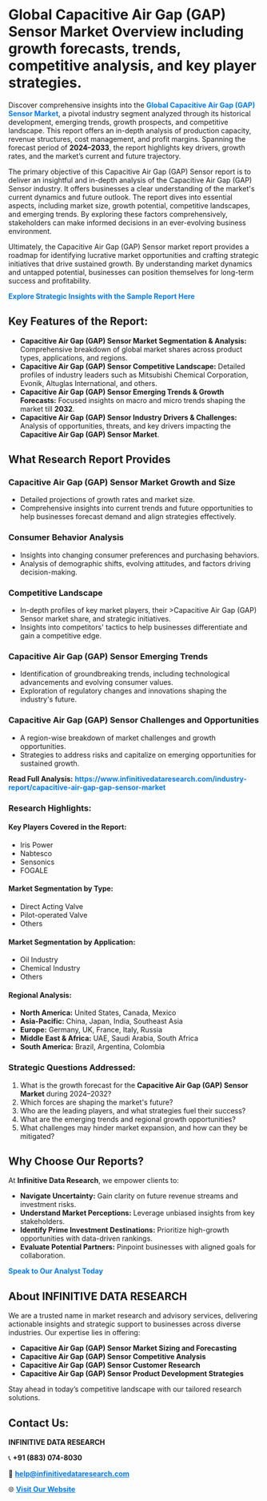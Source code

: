 <h1>Global Capacitive Air Gap (GAP) Sensor Market Overview including growth forecasts, trends, competitive analysis, and key player strategies.</h1>
<p>
Discover comprehensive insights into the 
<a href="https://www.infinitivedataresearch.com/industry-report/capacitive-air-gap-gap-sensor-market" rel="dofollow" style="color: #007BFF; text-decoration: none;"><strong>Global Capacitive Air Gap (GAP) Sensor Market</strong></a>, a pivotal industry segment analyzed through its historical development, emerging trends, growth prospects, and competitive landscape. This report offers an in-depth analysis of production capacity, revenue structures, cost management, and profit margins. Spanning the forecast period of <strong>2024–2033</strong>, the report highlights key drivers, growth rates, and the market’s current and future trajectory.
</p>
<p>
The primary objective of this Capacitive Air Gap (GAP) Sensor report is to deliver an insightful and in-depth analysis of the Capacitive Air Gap (GAP) Sensor industry. It offers businesses a clear understanding of the market's current dynamics and future outlook. The report dives into essential aspects, including market size, growth potential, competitive landscapes, and emerging trends. By exploring these factors comprehensively, stakeholders can make informed decisions in an ever-evolving business environment.
</p>
<p>
Ultimately, the Capacitive Air Gap (GAP) Sensor market report provides a roadmap for identifying lucrative market opportunities and crafting strategic initiatives that drive sustained growth. By understanding market dynamics and untapped potential, businesses can position themselves for long-term success and profitability.
</p>
<p>
<a href="https://www.infinitivedataresearch.com/request-sample/reportId=106591" style="color: #007BFF; text-decoration: none;"><strong>Explore Strategic Insights with the Sample Report Here</strong></a>
</p>

<h2>Key Features of the Report:</h2>
<ul>
<li><strong>Capacitive Air Gap (GAP) Sensor Market Segmentation & Analysis:</strong> Comprehensive breakdown of global market shares across product types, applications, and regions.</li>
<li><strong>Capacitive Air Gap (GAP) Sensor Competitive Landscape:</strong> Detailed profiles of industry leaders such as Mitsubishi Chemical Corporation, Evonik, Altuglas International, and others.</li>
<li><strong>Capacitive Air Gap (GAP) Sensor Emerging Trends & Growth Forecasts:</strong> Focused insights on macro and micro trends shaping the market till <strong>2032</strong>.</li>
<li><strong>Capacitive Air Gap (GAP) Sensor Industry Drivers & Challenges:</strong> Analysis of opportunities, threats, and key drivers impacting the <strong>Capacitive Air Gap (GAP) Sensor Market</strong>.</li>
</ul>

<h2>What Research Report Provides</h2>
<h3>Capacitive Air Gap (GAP) Sensor Market Growth and Size</h3>
<ul>
<li>Detailed projections of growth rates and market size.</li>
<li>Comprehensive insights into current trends and future opportunities to help businesses forecast demand and align strategies effectively.</li>
</ul>

<h3>Consumer Behavior Analysis</h3>
<ul>
<li>Insights into changing consumer preferences and purchasing behaviors.</li>
<li>Analysis of demographic shifts, evolving attitudes, and factors driving decision-making.</li>
</ul>

<h3>Competitive Landscape</h3>
<ul>
<li>In-depth profiles of key market players, their >Capacitive Air Gap (GAP) Sensor market share, and strategic initiatives.</li>
<li>Insights into competitors' tactics to help businesses differentiate and gain a competitive edge.</li>
</ul>

<h3>Capacitive Air Gap (GAP) Sensor Emerging Trends</h3>
<ul>
<li>Identification of groundbreaking trends, including technological advancements and evolving consumer values.</li>
<li>Exploration of regulatory changes and innovations shaping the industry's future.</li>
</ul>

<h3>Capacitive Air Gap (GAP) Sensor Challenges and Opportunities</h3>
<ul>
<li>A region-wise breakdown of market challenges and growth opportunities.</li>
<li>Strategies to address risks and capitalize on emerging opportunities for sustained growth.</li>
</ul>
<p><strong>Read Full Analysis:</strong> <a href="https://www.infinitivedataresearch.com/industry-report/capacitive-air-gap-gap-sensor-market" rel="dofollow" style="color: #007BFF; text-decoration: none;"><strong>https://www.infinitivedataresearch.com/industry-report/capacitive-air-gap-gap-sensor-market</strong></a></p>
<h3>Research Highlights:</h3>
<h4>Key Players Covered in the Report:</h4>
<ul><li>Iris Power</li><li>Nabtesco</li><li>Sensonics</li><li>FOGALE</li></ul>
<h4>Market Segmentation by Type:</h4>
<ul><li>Direct Acting Valve</li><li>Pilot-operated Valve</li><li>Others</li></ul>
<h4>Market Segmentation by Application:</h4>
<ul><li>Oil Industry</li><li>Chemical Industry</li><li>Others</li></ul>

<h4>Regional Analysis:</h4>
<ul>
<li><strong>North America:</strong> United States, Canada, Mexico</li>
<li><strong>Asia-Pacific:</strong> China, Japan, India, Southeast Asia</li>
<li><strong>Europe:</strong> Germany, UK, France, Italy, Russia</li>
<li><strong>Middle East & Africa:</strong> UAE, Saudi Arabia, South Africa</li>
<li><strong>South America:</strong> Brazil, Argentina, Colombia</li>
</ul>

<h3>Strategic Questions Addressed:</h3>
<ol>
<li>What is the growth forecast for the <strong>Capacitive Air Gap (GAP) Sensor Market</strong> during 2024–2032?</li>
<li>Which forces are shaping the market's future?</li>
<li>Who are the leading players, and what strategies fuel their success?</li>
<li>What are the emerging trends and regional growth opportunities?</li>
<li>What challenges may hinder market expansion, and how can they be mitigated?</li>
</ol>

<h2>Why Choose Our Reports?</h2>
<p>At <strong>Infinitive Data Research</strong>, we empower clients to:</p>
<ul>
<li><strong>Navigate Uncertainty:</strong> Gain clarity on future revenue streams and investment risks.</li>
<li><strong>Understand Market Perceptions:</strong> Leverage unbiased insights from key stakeholders.</li>
<li><strong>Identify Prime Investment Destinations:</strong> Prioritize high-growth opportunities with data-driven rankings.</li>
<li><strong>Evaluate Potential Partners:</strong> Pinpoint businesses with aligned goals for collaboration.</li>
</ul>
<p><a href="https://www.infinitivedataresearch.com/industry-report/capacitive-air-gap-gap-sensor-market" rel="dofollow" style="color: #007BFF; text-decoration: none;"><strong>Speak to Our Analyst Today</strong></a></p>

<h2>About INFINITIVE DATA RESEARCH</h2>
<p>We are a trusted name in market research and advisory services, delivering actionable insights and strategic support to businesses across diverse industries. Our expertise lies in offering:</p>
<ul>
<li><strong>Capacitive Air Gap (GAP) Sensor Market Sizing and Forecasting</strong></li>
<li><strong>Capacitive Air Gap (GAP) Sensor Competitive Analysis</strong></li>
<li><strong>Capacitive Air Gap (GAP) Sensor Customer Research</strong></li>
<li><strong>Capacitive Air Gap (GAP) Sensor Product Development Strategies</strong></li>
</ul>
<p>Stay ahead in today’s competitive landscape with our tailored research solutions.</p>

<h2>Contact Us:</h2>
<p><strong>INFINITIVE DATA RESEARCH</strong></p>
<p>📞 <strong>+91 (883) 074-8030</strong></p>
<p>📧 <strong><a href="mailto:help@infinitivedataresearch.com" style="color: #007BFF;">help@infinitivedataresearch.com</a></strong></p>
<p>🌐 <strong><a href="https://www.infinitivedataresearch.com" rel="dofollow" style="color: #007BFF;">Visit Our Website</a></strong></p>